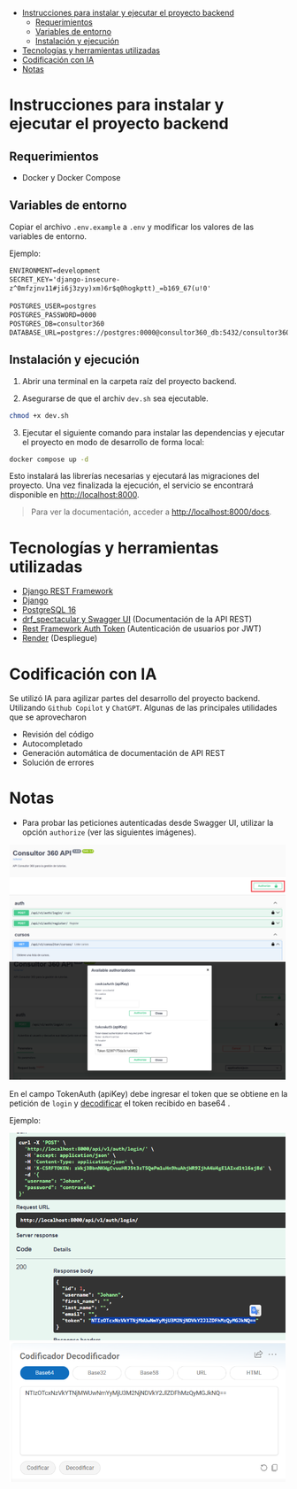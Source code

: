 - [Instrucciones para instalar y ejecutar el proyecto backend](#instrucciones-para-instalar-y-ejecutar-el-proyecto-backend)
  - [Requerimientos](#requerimientos)
  - [Variables de entorno](#variables-de-entorno)
  - [Instalación y ejecución](#instalación-y-ejecución)
- [Tecnologías y herramientas utilizadas](#tecnologías-y-herramientas-utilizadas)
- [Codificación con IA](#codificación-con-ia)
- [Notas](#notas)


# Instrucciones para instalar y ejecutar el proyecto backend

## Requerimientos

- Docker y Docker Compose

## Variables de entorno
Copiar el archivo `.env.example` a `.env` y modificar los valores de las variables de entorno.

Ejemplo:
```
ENVIRONMENT=development
SECRET_KEY='django-insecure-z^0mfzjnv11#ji6j3zyy)xm)6r$q0hogkptt)_=b169_67(u!0'

POSTGRES_USER=postgres
POSTGRES_PASSWORD=0000
POSTGRES_DB=consultor360
DATABASE_URL=postgres://postgres:0000@consultor360_db:5432/consultor360
```


## Instalación y ejecución

1. Abrir una terminal en la carpeta raíz del proyecto backend.

2. Asegurarse de que el archiv `dev.sh` sea ejecutable.
```bash
chmod +x dev.sh
```
   
3. Ejecutar el siguiente comando para instalar las dependencias y ejecutar el proyecto en modo de desarrollo de forma local:

```bash
docker compose up -d
```

Esto instalará las librerías necesarias y ejecutará las migraciones del proyecto. Una vez finalizada la ejecución, el servicio se encontrará disponible en [http://localhost:8000](http://localhost:8000).

> Para ver la documentación, acceder a [http://localhost:8000/docs](http://localhost:8000/docs).

# Tecnologías y herramientas utilizadas
- [Django REST Framework](https://www.django-rest-framework.org/)
- [Django](https://www.djangoproject.com/)
- [PostgreSQL 16](https://www.postgresql.org/)
- [drf_spectacular y Swagger UI](https://drf-spectacular.readthedocs.io/en/stable/) (Documentación de la API REST)
- [Rest Framework Auth Token]() (Autenticación de usuarios por JWT)
- [Render](https://render.com/docs/deploy-django) (Despliegue)

# Codificación con IA
Se utilizó IA para agilizar partes del desarrollo del proyecto backend. Utilizando `Github Copilot` y `ChatGPT`. Algunas de las principales utilidades que se aprovecharon

- Revisión del código
- Autocompletado
- Generación automática de documentación de API REST
- Solución de errores

# Notas
- Para probar las peticiones autenticadas desde Swagger UI, utilizar la opción `authorize` (ver las siguientes imágenes).

<img src="./docs/assets/swagger-auth.png" alt="Peticiones autenticadas en Swagger UI" width="500">

<img src="./docs/assets/image-2.png" alt="Autenticación de usuarios en Swagger UI" width="500">

En el campo TokenAuth (apiKey) debe ingresar el token que se obtiene en la petición de `login` y [decodificar](https://www.base64decode.org/) el token recibido en base64 .

Ejemplo:

<img src="./docs/assets/token.png" alt="Decodificar el token" width="500">

<img src="./docs/assets/decoder.png" alt="Decodificar el token" width="500">
